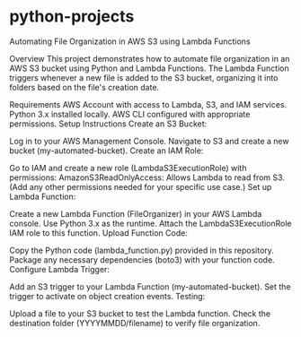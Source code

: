 # python-projects


Automating File Organization in AWS S3 using Lambda Functions


Overview
This project demonstrates how to automate file organization in an AWS S3 bucket using Python and Lambda Functions. The Lambda Function triggers whenever a new file is added to the S3 bucket, organizing it into folders based on the file's creation date.

Requirements
AWS Account with access to Lambda, S3, and IAM services.
Python 3.x installed locally.
AWS CLI configured with appropriate permissions.
Setup Instructions
Create an S3 Bucket:

Log in to your AWS Management Console.
Navigate to S3 and create a new bucket (my-automated-bucket).
Create an IAM Role:

Go to IAM and create a new role (LambdaS3ExecutionRole) with permissions:
AmazonS3ReadOnlyAccess: Allows Lambda to read from S3.
(Add any other permissions needed for your specific use case.)
Set up Lambda Function:

Create a new Lambda Function (FileOrganizer) in your AWS Lambda console.
Use Python 3.x as the runtime.
Attach the LambdaS3ExecutionRole IAM role to this function.
Upload Function Code:

Copy the Python code (lambda_function.py) provided in this repository.
Package any necessary dependencies (boto3) with your function code.
Configure Lambda Trigger:

Add an S3 trigger to your Lambda Function (my-automated-bucket).
Set the trigger to activate on object creation events.
Testing:

Upload a file to your S3 bucket to test the Lambda function.
Check the destination folder (YYYYMMDD/filename) to verify file organization.
